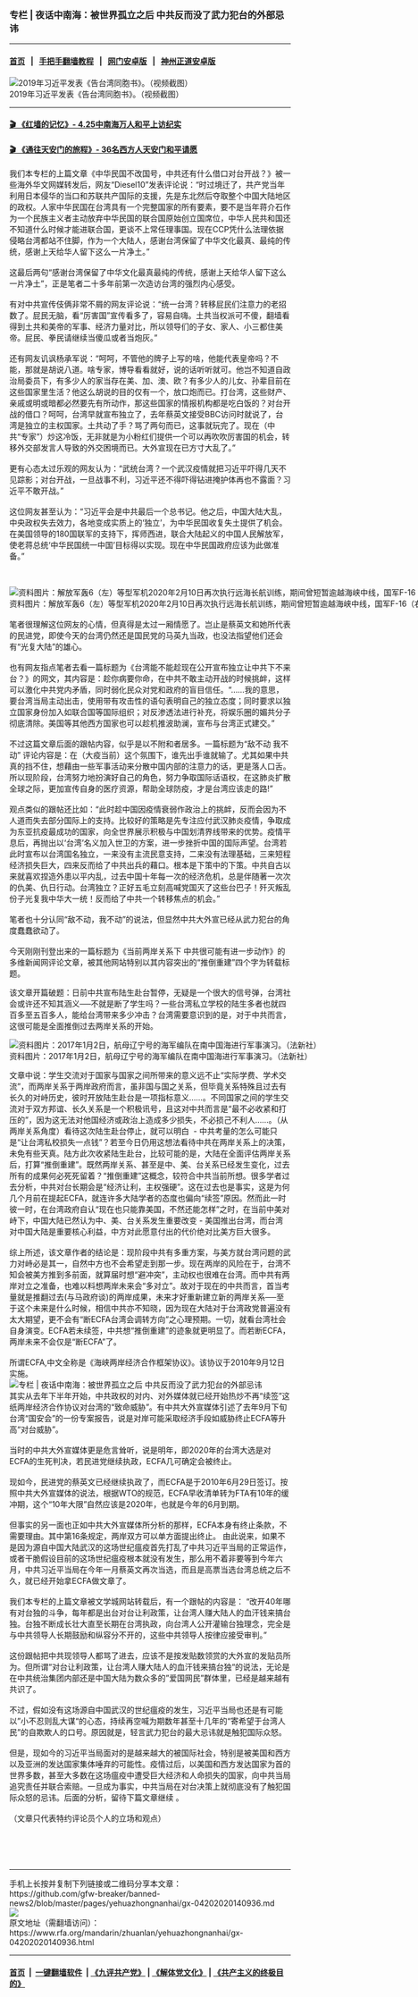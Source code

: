 ### 专栏 | 夜话中南海：被世界孤立之后   中共反而没了武力犯台的外部忌讳
------------------------

#### [首页](https://github.com/gfw-breaker/banned-news2/blob/master/README.md) &nbsp;&nbsp;|&nbsp;&nbsp; [手把手翻墙教程](https://github.com/gfw-breaker/guides/wiki) &nbsp;&nbsp;|&nbsp;&nbsp; [网门安卓版](https://github.com/oGate2/oGate) &nbsp;&nbsp;|&nbsp;&nbsp; [神州正道安卓版](https://github.com/SzzdOgate/update) 



<div id="headerimg">
 <img alt="2019年习近平发表《告台湾同胞书》。（视频截图）" src="https://www.rfa.org/mandarin/zhuanlan/yehuazhongnanhai/gx-04202020140936.html/maxresdefault.jpg/@@images/6f32292c-49ae-4af7-89a8-c84536597655.jpeg" title="2019年习近平发表《告台湾同胞书》。（视频截图）"/>
 <div id="headerimgcontents">
  <div id="headerimgcaption">
   <span>
    2019年习近平发表《告台湾同胞书》。（视频截图）
   </span>
   <!-- zoomattribute -->
  </div>
  <!-- headerimgcaption -->
 </div>
 <!-- headerimagecontents -->
</div>

<hr/>


#### [ 🎬  《红墙的记忆》- 4.25中南海万人和平上访纪实](http://141.164.63.187:10000/videos/legend/425.html)

 #### [ 🎬  《通往天安门的旅程》- 36名西方人天安门和平请愿 ](http://141.164.63.187:10000/videos/legend/JTT.html)

<div id="storytext">
 <div>
  <div class="slot_header">
  </div>
 </div>
 <p>
  我们本专栏的上篇文章《中华民国不改国号，中共还有什么借口对台开战？》被一些海外华文网媒转发后，网友“Diesel10”发表评论说：“时过境迁了，共产党当年利用日本侵华的当口和苏联共产国际的支援，先是东北然后夺取整个中国大陆地区的政权。人家中华民国在台湾具有一个完整国家的所有要素，要不是当年蒋介石作为一个民族主义者主动放弃中华民国的联合国原始创立国席位，中华人民共和国还不知道什么时候才能进联合国，更谈不上常任理事国。现在CCP凭什么法理依据侵略台湾都站不住脚，作为一个大陆人，感谢台湾保留了中华文化最真、最纯的传统，感谢上天给华人留下这么一片净土。”
  <br/>
  <br/>
  这最后两句“感谢台湾保留了中华文化最真最纯的传统，感谢上天给华人留下这么一片净土”，正是笔者二十多年前第一次造访台湾的强烈内心感受。
  <br/>
  <br/>
  有对中共宣传伎俩非常不屑的网友评论说：“统一台湾？转移屁民们注意力的老招数了。屁民无脑，看“厉害国”宣传看多了，容易自嗨。土共当权派可不傻，翻墙看得到土共和美帝的军事、经济力量对比，所以领导们的子女、家人、小三都住美帝。屁民、拳民请继续当傻瓜或者当炮灰。”
  <br/>
  <br/>
  还有网友讥讽杨承军说：“呵呵，不管他的牌子上写的啥，他能代表皇帝吗？不能，那就是胡说八道。啥专家，博导看看就好，说的话听听就可。他岂不知道自政治局委员下，有多少人的家当存在美、加、澳、欧？有多少人的儿女、孙辈目前在这些国家里生活？他这么胡说的目的仅有一个，放口炮而已。打台湾，这些财产、亲戚或明或暗都必然要先有所动作，那这些国家的情报机构都是吃白饭的？对台开战的借口？呵呵，台湾早就宣布独立了，去年蔡英文接受BBC访问时就说了，台湾是独立的主权国家。土共动了手？骂了两句而已，这事就玩完了。现在（中共“专家”）炒这冷饭，无非就是为小粉红们提供一个可以再吹吹厉害国的机会，转移外交部发言人导致的外交困境而已。大外宣现在已方寸大乱了。”
  <br/>
  <br/>
  更有心态太过乐观的网友认为：“武统台湾？一个武汉疫情就把习近平吓得几天不见踪影；对台开战，一旦战事不利，习近平还不得吓得钻进掩护体再也不露面？习近平不敢开战。”
  <br/>
  <br/>
  这位网友甚至认为：“习近平会是中共最后一个总书记。他之后，中国大陆大乱，中央政权失去效力，各地变成实质上的‘独立’，为中华民国收复失土提供了机会。在美国领导的180国联军的支持下，挥师西进，联合大陆起义的中国人民解放军，使老蒋总统‘中华民国统一中国’目标得以实现。现在中华民国政府应该为此做准备。”
 </p>
 <p>
  <br/>
  <div class="image-inline captioned" style="width:1500px;">
   <div style="width:1500px;">
    <img alt="资料图片：解放军轰6（左）等型军机2020年2月10日再次执行远海长航训练，期间曾短暂逾越海峡中线，国军F-16（右）战机挂载实弹监控共军轰6。（法新社/台湾国防部）" src="https://www.rfa.org/mandarin/yataibaodao/gangtai/hcm1-03242020095216.html/000_1OV798.jpg" title="资料图片：解放军轰6（左）等型军机2020年2月10日再次执行远海长航训练，期间曾短暂逾越海峡中线，国军F-16（右）战机挂载实弹监控共军轰6。（法新社/台湾国防部）"/>
   </div>
   <div class="image-caption">
    <span style="width:1500px;">
     资料图片：解放军轰6（左）等型军机2020年2月10日再次执行远海长航训练，期间曾短暂逾越海峡中线，国军F-16（右）战机挂载实弹监控共军轰6。（法新社/台湾国防部）
    </span>
    <span class="copyright">
    </span>
   </div>
  </div>
  <br/>
  笔者很理解这位网友的心情，但真得是太过一厢情愿了。岂止是蔡英文和她所代表的民进党，即使今天的台湾仍然还是国民党的马英九当政，也没法指望他们还会有“光复大陆”的雄心。
  <br/>
  <br/>
  也有网友指点笔者去看一篇标题为《台湾能不能趁现在公开宣布独立让中共下不来台？》的网文，其内容是：趁你病要你命，在中共不敢主动开战的时候挑衅，这样可以激化中共党内矛盾，同时弱化民众对党和政府的盲目信任。“……我的意思，要台湾当局主动出击，使用带有攻击性的语句表明自己的独立态度；同时要求以独立国家身份加入如联合国等国际组织；对反渗透法进行补充，将娱乐圈的媚共分子彻底清除。美国等其他西方国家也可以趁机推波助澜，宣布与台湾正式建交。”
  <br/>
  <br/>
  不过这篇文章后面的跟帖内容，似乎是以不附和者居多。一篇标题为“敌不动 我不动” 评论内容是：在（大疫当前）这个氛围下，谁先出手谁就输了。尤其如果中共真的挡不住，想藉由一些军事活动来分散中国内部的注意力的话，更是落人口舌。所以现阶段，台湾努力地扮演好自己的角色，努力争取国际话语权，在这肺炎扩散全球之际，更加宣传自身的医疗资源，帮助全球防疫，才是台湾应该走的路!”
  <br/>
  <br/>
  观点类似的跟帖还比如：“此时趁中国因疫情衰弱作政治上的挑衅，反而会因为不人道而失去部分国际上的支持。比较好的策略是先专注应付武汉肺炎疫情，争取成为东亚抗疫最成功的国家，向全世界展示积极与中国划清界线带来的优势。疫情平息后，再抛出以‘台湾’名义加入世卫的方案，进一步挫折中国的国际声望。台湾若此时宣布以台湾国名独立，一来没有主流民意支持，二来没有法理基础，三来短程经济损失巨大，四来反而给了中共出兵的藉口。根本是下策中的下策。中共自古以来就喜欢捏造外患以平内乱，过去中国十年每一次的经济危机，总是伴随著一次次的仇美、仇日行动。台湾独立？正好五毛立刻高喊党国灭了这些台巴子！歼灭叛乱份子光复我中华大一统！反而给了中共一个转移焦点的机会。”
  <br/>
  <br/>
  笔者也十分认同“敌不动，我不动”的说法，但显然中共大外宣已经从武力犯台的角度蠢蠢欲动了。
  <br/>
  <br/>
  今天刚刚刊登出来的一篇标题为《当前两岸关系下 中共很可能有进一步动作》的多维新闻网评论文章，被其他网站特别以其内容突出的“推倒重建”四个字为转载标题。
 </p>
 <p>
  该文章开篇破题：日前中共宣布陆生赴台暂停，无疑是一个很大的信号弹，台湾社会或许还不知其涵义──不就是断了学生吗？一些台湾私立学校的陆生多者也就四百多至五百多人，能给台湾带来多少冲击？台湾需要意识到的是，对于中共而言，这很可能是全面推倒过去两岸关系的开始。
 </p>
 <p>
  <div class="image-inline captioned" style="width:1500px;">
   <div style="width:1500px;">
    <img alt="资料图片：2017年1月2日，航母辽宁号的海军编队在南中国海进行军事演习。（法新社）" src="https://www.rfa.org/mandarin/yataibaodao/junshiwaijiao/cl-08302019134209.html/000_JK0PE.jpg" title="资料图片：2017年1月2日，航母辽宁号的海军编队在南中国海进行军事演习。（法新社）"/>
   </div>
   <div class="image-caption">
    <span style="width:1500px;">
     资料图片：2017年1月2日，航母辽宁号的海军编队在南中国海进行军事演习。（法新社）
    </span>
    <span class="copyright">
    </span>
   </div>
  </div>
 </p>
 <p>
  文章中说：学生交流对于国家与国家之间所带来的意义远不止“实际学费、学术交流”，而两岸关系于两岸政府而言，虽非国与国之关系，但毕竟关系特殊且过去有长久的对峙历史，彼时开放陆生赴台是一项指标意义……。不同国家之间的学生交流对于双方邦谊、长久关系是一个积极讯号，且这对中共而言是“最不必收紧和打压的”，因为这无法对他国经济或政治上造成多少损失，不必损己不利人……。（从两岸关系角度）看待这次陆生赴台停止，就可以明白  - 中共考量的怎么可能只是“让台湾私校损失一点钱”？若至今日仍用这想法看待中共在两岸关系上的决策，未免有些天真。陆方此次收紧陆生赴台，比较可能的是，大陆在全面评估两岸关系后，打算“推倒重建”。既然两岸关系、甚至是中、美、台关系已经发生变化，过去所有的成果何必死死留着？“推倒重建”这概念，较符合中共当前所想。很多学者过去分析，中共对台长期会是“经济让利，主权强硬”。这在过去也是事实，这是为何几个月前在提起ECFA，就连许多大陆学者的态度也偏向“续签”原因。然而此一时彼一时，在台湾政府自认“现在也只能靠美国，不然还能怎样”之时，在当前中美对峙下，中国大陆已然认为中、美、台关系发生重要改变 - 美国推出台湾，而台湾对中国大陆是重要核心利益，中方对此愿意付出的代价绝对比美方巨大很多。
  <br/>
  <br/>
  综上所述，该文章作者的结论是：现阶段中共有多重方案，与美方就台湾问题的武力对峙必是其一，自然中方也不会希望走到那一步。现在两岸的风险在于，台湾不知会被美方推到多前面，就算届时想“避冲突”，主动权也很难在台湾。而中共有两岸对立之准备，也难以料想两岸未来会“多对立”。故对于现在的中共而言，首当考量就是推翻过去(与马政府谈)的两岸成果，未来才好重新建立新的两岸关系──至于这个未来是什么时候，相信中共亦不知晓，因为现在大陆对于台湾政党普遍没有太大期望，更不会有“断ECFA台湾会调转方向”之心理预期。一切，就看台湾社会自身演变。ECFA若未续签，中共想“推倒重建”的迹象就更明显了。而若断ECFA，两岸未来不会仅是“断ECFA”了。
  <br/>
  <br/>
  所谓ECFA,中文全称是《海峡两岸经济合作框架协议》。该协议于2010年9月12日实施。
  <br/>
  <img alt="专栏 | 夜话中南海：被世界孤立之后   中共反而没了武力犯台的外部忌讳" id="__mce_tmp" src="https://www.rfa.org/mandarin/zhuanlan/yehuazhongnanhai/gx-04202020140936.html" title="专栏 | 夜话中南海：被世界孤立之后   中共反而没了武力犯台的外部忌讳"/>
  <br/>
  其实从去年下半年开始，中共政权的对内、对外媒体就已经开始热炒不再“续签”这纸两岸经济合作协议对台湾的“致命威胁”。有中共大外宣媒体引述了去年9月下旬台湾“国安会”的一份专案报告，说是对岸可能采取经济手段如威胁终止ECFA等升高“对台威胁”。
  <br/>
  <br/>
  当时的中共大外宣媒体更是危言耸听，说是明年，即2020年的台湾大选是对ECFA的生死判决，若民进党继续执政，ECFA几可确定会被终止。
  <br/>
  <br/>
  现如今，民进党的蔡英文已经继续执政了，而ECFA是于2010年6月29日签订。按照中共大外宣媒体的说法，根据WTO的规范，ECFA早收清单转为FTA有10年的缓冲期，这个“10年大限”自然应该是2020年，也就是今年的6月到期。
  <br/>
  <br/>
  但事实的另一面也正如中共大外宣媒体所分析的那样，ECFA本身有终止条款，不需要理由。其中第16条规定，两岸双方可以单方面提出终止。 由此说来，如果不是因为源自中国大陆武汉的这场世纪瘟疫首先打乱了中共习近平当局的正常运作，或者干脆假设目前的这场世纪瘟疫根本就没有发生，那么用不着非要等到今年六月，中共习近平当局在今年一月蔡英文再次当选，而且是高票当选台湾总统之后不久，就已经开始拿ECFA做文章了。
  <br/>
  <br/>
  我们本专栏的上篇文章被文学城网站转载后，有一个跟帖的内容是： “改开40年哪有对台独的斗争，每年都是出台对台让利政策，让台湾人赚大陆人的血汗钱来搞台独。台独不断成长壮大直至长期在台湾执政，向台湾人公开灌输台独理念，完全是与中共领导人长期鼓励和纵容分不开的，这些中共领导人按律应接受审判。”
  <br/>
  <br/>
  这份跟帖把中共现领导人都骂了进去，应该不是按发贴数领赏的大外宣的发贴员所为。但所谓“对台让利政策，让台湾人赚大陆人的血汗钱来搞台独“的说法，无论是在中共统治集团内部还是中国大陆为数众多的”爱国网民”群体里，已经是越来越有共识了。
  <br/>
  <br/>
  不过，假如没有这场源自中国武汉的世纪瘟疫的发生，习近平当局也还是有可能以”小不忍则乱大谋“的心态，持续再空喊为期数年甚至十几年的“寄希望于台湾人民”的自欺欺人的口号。原因就是，轻言武力犯台的最大忌讳就是触犯国际众怒。
  <br/>
  <br/>
  但是，现如今的习近平当局面对的是越来越大的被国际社会，特别是被美国和西方以及亚洲的发达国家集体唾弃的可能性。疫情过后，以美国和西方发达国家为首的世界多数，甚至大多数在这场瘟疫中遭受巨大经济和人命损失的国家，向中共当局追究责任并联合索赔。一旦成为事实，中共当局在对台决策上就彻底没有了触犯国际众怒的忌讳。后面的分析，留待下篇文章继续 。
  <br/>
  <br/>
  （文章只代表特约评论员个人的立场和观点）
  <br/>
  <br/>
  <br/>
  <br/>
  <br/>
 </p>
</div>

<hr/>
手机上长按并复制下列链接或二维码分享本文章：<br/>
https://github.com/gfw-breaker/banned-news2/blob/master/pages/yehuazhongnanhai/gx-04202020140936.md <br/>
<a href='https://github.com/gfw-breaker/banned-news2/blob/master/pages/yehuazhongnanhai/gx-04202020140936.md'><img src='https://github.com/gfw-breaker/banned-news2/blob/master/pages/yehuazhongnanhai/gx-04202020140936.md.png'/></a> <br/>
原文地址（需翻墙访问）：https://www.rfa.org/mandarin/zhuanlan/yehuazhongnanhai/gx-04202020140936.html


------------------------
#### [首页](https://github.com/gfw-breaker/banned-news2/blob/master/README.md) &nbsp;|&nbsp; [一键翻墙软件](https://github.com/gfw-breaker/nogfw/blob/master/README.md) &nbsp;| [《九评共产党》](https://github.com/gfw-breaker/9ping.md/blob/master/README.md#九评之一评共产党是什么) | [《解体党文化》](https://github.com/gfw-breaker/jtdwh.md/blob/master/README.md) | [《共产主义的终极目的》](https://github.com/gfw-breaker/gczydzjmd.md/blob/master/README.md)


<img src='http://gfw-breaker.win/banned-news2/pages/yehuazhongnanhai/gx-04202020140936.md' width='0px' height='0px'/>
